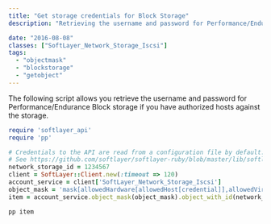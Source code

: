 ```yaml
---
title: "Get storage credentials for Block Storage"
description: "Retrieving the username and password for Performance/Endurance Block storage"

date: "2016-08-08"
classes: ["SoftLayer_Network_Storage_Iscsi"]
tags:
  - "objectmask"
  - "blockstorage"
  - "getobject"
---
```


The following script allows you retrieve the username and password for Performance/Endurance Block storage if you have authorized hosts against the storage.

```ruby
require 'softlayer_api'
require 'pp'

# Credentials to the API are read from a configuration file by default.
# See https://github.com/softlayer/softlayer-ruby/blob/master/lib/softlayer/Config.rb#L11-L44
network_storage_id = 1234567
client = SoftLayer::Client.new(:timeout => 120)
account_service = client['SoftLayer_Network_Storage_Iscsi']
object_mask = 'mask[allowedHardware[allowedHost[credential]],allowedVirtualGuests[allowedHost[credential]]]'
item = account_service.object_mask(object_mask).object_with_id(network_storage_id).getObject

pp item
```
